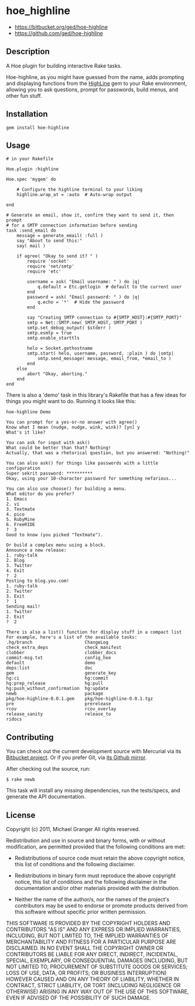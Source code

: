 # hoe_highline

* https://bitbucket.org/ged/hoe-highline
* https://github.com/ged/hoe-highline

## Description

A Hoe plugin for building interactive Rake tasks.

Hoe-highline, as you might have guessed from the name, adds prompting and
displaying functions from the [HighLine][highline] gem to your Rake
environment, allowing you to ask questions, prompt for passwords, build menus,
and other fun stuff.


## Installation

    gem install hoe-highline


## Usage

	# in your Rakefile

	Hoe.plugin :highline

	Hoe.spec 'mygem' do

		# Configure the highline terminal to your liking
		highline.wrap_at = :auto  # Auto-wrap output

	end

	# Generate an email, show it, confirm they want to send it, then prompt
	# for a SMTP connection information before sending
	task :send_email do
		message = generate_email( :full )
		say "About to send this:"
		say( mail )

		if agree( "Okay to send it? " )
			require 'socket'
			require 'net/smtp'
			require 'etc'

			username = ask( "Email username: " ) do |q|
				q.default = Etc.getlogin  # default to the current user
			end
			password = ask( "Email password: " ) do |q|
				q.echo = '*'  # Hide the password
			end

			say "Creating SMTP connection to #{SMTP_HOST}:#{SMTP_PORT}"
			smtp = Net::SMTP.new( SMTP_HOST, SMTP_PORT )
			smtp.set_debug_output( $stderr )
			smtp.esmtp = true
			smtp.enable_starttls

			helo = Socket.gethostname
			smtp.start( helo, username, password, :plain ) do |smtp|
				smtp.send_message( message, email_from, *email_to )
			end
		else
			abort "Okay, aborting."
		end
	end

There is also a 'demo' task in this library's Rakefile that has a few ideas for things you might want to do. Running it looks like this:

	hoe-highline Demo

	You can prompt for a yes-or-no answer with agree()
	Know what I mean (nudge, nudge, wink, wink)? [yn] y
	What's it like?

	You can ask for input with ask()
	What could be better than that? Nothing!
	Actually, that was a rhetorical question, but you answered: "Nothing!"

	You can also ask() for things like passwords with a little configuration
	Super sekrit password: **********
	Okay, using your 10-character password for something nefarious...

	You can also use choose() for building a menu.
	What editor do you prefer?
	1. Emacs
	2. vi
	3. Textmate
	4. pico
	5. RubyMine
	6. FreeRIDE
	?  3
	Good to know (you picked "Textmate").

	Or build a complex menu using a block.
	Announce a new release:
	1. ruby-talk
	2. Blog
	3. Twitter
	4. Exit
	?  2
	Posting to blog.you.com!
	1. ruby-talk
	2. Twitter
	3. Exit
	?  1
	Sending mail!
	1. Twitter
	2. Exit
	?  2

	There is also a list() function for display stuff in a compact list
	For example, here's a list of the available tasks:
	.hg/branch                    ChangeLog
	check_extra_deps              check_manifest
	clobber                       clobber_docs
	commit-msg.txt                config_hoe
	default                       demo
	deps:list                     doc
	gem                           generate_key
	hg:ci                         hg:commit
	hg:prep_release               hg:pull
	hg:push_without_confirmation  hg:update
	newb                          package
	pkg/hoe-highline-0.0.1.gem    pkg/hoe-highline-0.0.1.tgz
	pre                           prerelease
	rcov                          rcov_overlay
	release_sanity                release_to
	ridocs                      

## Contributing

You can check out the current development source with Mercurial via its
[Bitbucket project][bitbucket]. Or if you prefer Git, via 
[its Github mirror][github].

After checking out the source, run:

    $ rake newb

This task will install any missing dependencies, run the tests/specs,
and generate the API documentation.


## License

Copyright (c) 2011, Michael Granger
All rights reserved.

Redistribution and use in source and binary forms, with or without
modification, are permitted provided that the following conditions are met:

* Redistributions of source code must retain the above copyright notice,
  this list of conditions and the following disclaimer.

* Redistributions in binary form must reproduce the above copyright notice,
  this list of conditions and the following disclaimer in the documentation
  and/or other materials provided with the distribution.

* Neither the name of the author/s, nor the names of the project's
  contributors may be used to endorse or promote products derived from this
  software without specific prior written permission.

THIS SOFTWARE IS PROVIDED BY THE COPYRIGHT HOLDERS AND CONTRIBUTORS "AS IS"
AND ANY EXPRESS OR IMPLIED WARRANTIES, INCLUDING, BUT NOT LIMITED TO, THE
IMPLIED WARRANTIES OF MERCHANTABILITY AND FITNESS FOR A PARTICULAR PURPOSE ARE
DISCLAIMED. IN NO EVENT SHALL THE COPYRIGHT OWNER OR CONTRIBUTORS BE LIABLE
FOR ANY DIRECT, INDIRECT, INCIDENTAL, SPECIAL, EXEMPLARY, OR CONSEQUENTIAL
DAMAGES (INCLUDING, BUT NOT LIMITED TO, PROCUREMENT OF SUBSTITUTE GOODS OR
SERVICES; LOSS OF USE, DATA, OR PROFITS; OR BUSINESS INTERRUPTION) HOWEVER
CAUSED AND ON ANY THEORY OF LIABILITY, WHETHER IN CONTRACT, STRICT LIABILITY,
OR TORT (INCLUDING NEGLIGENCE OR OTHERWISE) ARISING IN ANY WAY OUT OF THE USE
OF THIS SOFTWARE, EVEN IF ADVISED OF THE POSSIBILITY OF SUCH DAMAGE.


[highline]: http://highline.rubyforge.org/
[bitbucket]: https://bitbucket.org/ged/hoe-highline
[github]: https://github.com/ged/ruby-openldap

